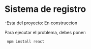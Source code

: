 <h1> Sistema de registro </h1>
-Esta del proyecto: En construccion 

Para ejecutar el problema, debes poner:

``` npm install react```
